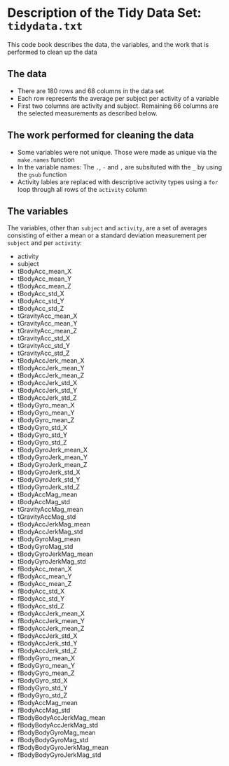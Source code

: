 # Description of the Tidy Data Set: ```tidydata.txt```
This code book describes the data, the variables, and the work that is performed to clean up the data

## The data
* There are 180 rows and 68 columns in the data set
* Each row represents the average per subject per activity of a variable
* First two columns are activity and subject. Remaining 66 columns are the selected measurements as described below.

## The work performed for cleaning the data
* Some variables were not unique. Those were made as unique via the ```make.names``` function
* In the variable names: The ```.```, ```-``` and ```,``` are subsituted with the ```_``` by using the ```gsub``` function 
* Activity lables are replaced with descriptive activity types using a ```for``` loop through all rows of the ```activity``` column 

## The variables
The variables, other than ```subject``` and ```activity```, are a set of averages consisting of either a mean or a standard deviation measurement per ```subject``` and per ```activity```:
* activity  
* subject   
* tBodyAcc_mean_X   
* tBodyAcc_mean_Y   
* tBodyAcc_mean_Z   
* tBodyAcc_std_X   
* tBodyAcc_std_Y   
* tBodyAcc_std_Z   
* tGravityAcc_mean_X   
* tGravityAcc_mean_Y   
* tGravityAcc_mean_Z   
* tGravityAcc_std_X   
* tGravityAcc_std_Y   
* tGravityAcc_std_Z   
* tBodyAccJerk_mean_X   
* tBodyAccJerk_mean_Y   
* tBodyAccJerk_mean_Z   
* tBodyAccJerk_std_X
* tBodyAccJerk_std_Y
* tBodyAccJerk_std_Z
* tBodyGyro_mean_X
* tBodyGyro_mean_Y
* tBodyGyro_mean_Z
* tBodyGyro_std_X
* tBodyGyro_std_Y
* tBodyGyro_std_Z
* tBodyGyroJerk_mean_X
* tBodyGyroJerk_mean_Y
* tBodyGyroJerk_mean_Z
* tBodyGyroJerk_std_X
* tBodyGyroJerk_std_Y
* tBodyGyroJerk_std_Z
* tBodyAccMag_mean
* tBodyAccMag_std
* tGravityAccMag_mean
* tGravityAccMag_std
* tBodyAccJerkMag_mean
* tBodyAccJerkMag_std
* tBodyGyroMag_mean
* tBodyGyroMag_std
* tBodyGyroJerkMag_mean
* tBodyGyroJerkMag_std
* fBodyAcc_mean_X
* fBodyAcc_mean_Y
* fBodyAcc_mean_Z
* fBodyAcc_std_X
* fBodyAcc_std_Y
* fBodyAcc_std_Z
* fBodyAccJerk_mean_X
* fBodyAccJerk_mean_Y
* fBodyAccJerk_mean_Z
* fBodyAccJerk_std_X
* fBodyAccJerk_std_Y
* fBodyAccJerk_std_Z
* fBodyGyro_mean_X
* fBodyGyro_mean_Y
* fBodyGyro_mean_Z
* fBodyGyro_std_X
* fBodyGyro_std_Y
* fBodyGyro_std_Z
* fBodyAccMag_mean
* fBodyAccMag_std
* fBodyBodyAccJerkMag_mean
* fBodyBodyAccJerkMag_std
* fBodyBodyGyroMag_mean
* fBodyBodyGyroMag_std
* fBodyBodyGyroJerkMag_mean
* fBodyBodyGyroJerkMag_std


